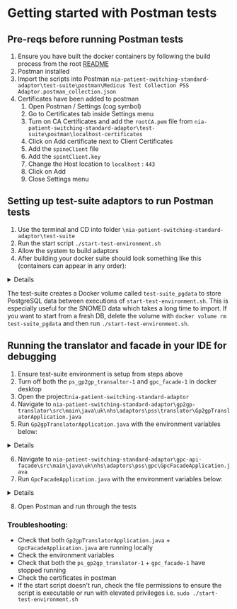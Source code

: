 # Getting started with Postman tests

## Pre-reqs before running Postman tests
1. Ensure you have built the docker containers by following the build process from the root [README](../README.md)
2. Postman installed
3. Import the scripts into Postman `nia-patient-switching-standard-adaptor\test-suite\postman\Medicus Test Collection PSS Adaptor.postman_collection.json`
4. Certificates have been added to postman
    1. Open Postman / Settings (cog symbol)
    2. Go to Certificates tab inside Settings menu
    3. Turn on CA Certificates and add the `rootCA.pem` file from `nia-patient-switching-standard-adaptor\test-suite\postman\localhost-certificates`
    4. Click on Add certificate next to Client Certificates
    5. Add the `spineClient` file
    6. Add the `spintClient.key`
    7. Change the Host location to `localhost` : `443`
    8. Click on Add
    9. Close Settings menu

## Setting up test-suite adaptors to run Postman tests
1. Use the terminal and CD into folder `\nia-patient-switching-standard-adaptor\test-suite`
2. Run the start script `./start-test-environment.sh`
3. Allow the system to build adaptors
4. After building your docker suite should look something like this (containers can appear in any order):

<details>
    ```
    - test-suite (expand the folder)
		- ps_gp2gp_translator-1
		- gpc_facade-1
		- mock-spine-mhs-1
		- inbound-1
		- ps_db-1
		- outbound-1
		- activemq-1
		- redis-1
		- dynamodb-1
    ```
</details>

The test-suite creates a Docker volume called `test-suite_pgdata` to store PostgreSQL data between executions of `start-test-environment.sh`.
This is especially useful for the SNOMED data which takes a long time to import.
If you want to start from a fresh DB, delete the volume with `docker volume rm test-suite_pgdata` and then run `./start-test-environment.sh`.

## Running the translator and facade in your IDE for debugging
1. Ensure test-suite environment is setup from steps above
2. Turn off both the `ps_gp2gp_transaltor-1` and `gpc_facade-1` in docker desktop
3. Open the project:`nia-patient-switching-standard-adaptor`
4. Navigate to `nia-patient-switching-standard-adaptor\gp2gp-translator\src\main\java\uk\nhs\adaptors\pss\translator\Gp2gpTranslatorApplication.java`
5. Run `Gp2gpTranslatorApplication.java` with the environment variables below:

<details>

   ```   
   DB_PORT: '5436'
   PS_DB_PORT: '5436'
   HOSTNAME: 'localhost'
   
   PS_DB_URL: "jdbc:postgresql://localhost:5436"
   PS_DB_OWNER_NAME: "postgres"
   PS_FROM_ODS_CODE: "PSS_001"
   PS_DB_OWNER_PASSWORD: "123456"
   PS_DB_HOST: "localhost"
   POSTGRES_PASSWORD: "123456"
   GPC_FACADE_USER_DB_PASSWORD: "123456"
   GP2GP_TRANSLATOR_USER_DB_PASSWORD: "123456"
   GP2GP_TRANSLATOR_SERVER_PORT: "8085"
   GPC_FACADE_SERVER_PORT: "8081"
   PS_QUEUE_NAME: "pssQueue"
   MHS_QUEUE_NAME: "mhsQueue"
   MHS_BASE_URL: "http://localhost:8084/"
   
   PS_AMQP_USERNAME: "admin"
   PS_AMQP_PASSWORD: "admin"
   MHS_AMQP_USERNAME: "admin"
   MHS_AMQP_PASSWORD: "admin"
   
   SDS_API_KEY: "change_if_needed" # used for calculating migration timeouts 
   
   #changepathforsnomedFilepath
   SNOMED_CT_TERMINOLOGY_FILE: "/snomed/file/location/uk_sct2mo_40.5.0_20250827000001Z.zip"
   
   PS_LOGGING_LEVEL: "DEBUG"
   
   ```

</details>

6. Navigate to `nia-patient-switching-standard-adaptor\gpc-api-facade\src\main\java\uk\nhs\adaptors\pss\gpc\GpcFacadeApplication.java`
7. Run `GpcFacadeApplication.java` with the environment variables below:

<details>

```
GPC_FACADE_USER_DB_PASSWORD: "123456"
```
</details>

8. Open Postman and run through the tests


### Troubleshooting:
- Check that both `Gp2gpTranslatorApplication.java` + `GpcFacadeApplication.java` are running locally
- Check the environment variables
- Check that both the `ps_gp2gp_translator-1` + `gpc_facade-1` have stopped running
- Check the certificates in postman
- If the start script doesn't run, check the file permissions to ensure the script is executable or run with 
elevated privileges i.e. `sudo ./start-test-environment.sh`   
